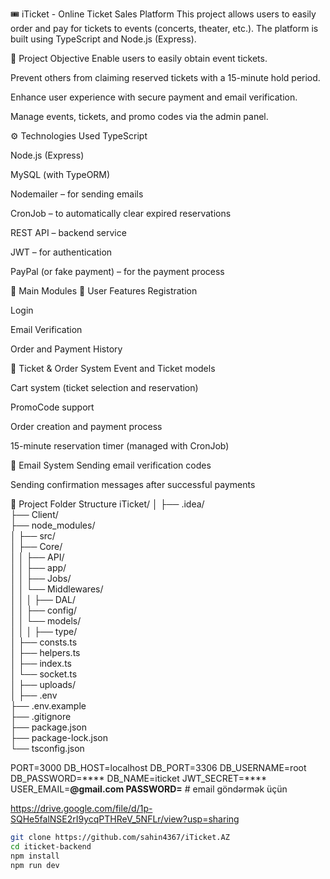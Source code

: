 🎟️ iTicket - Online Ticket Sales Platform
This project allows users to easily order and pay for tickets to events (concerts, theater, etc.). The platform is built using TypeScript and Node.js (Express).

📌 Project Objective
Enable users to easily obtain event tickets.

Prevent others from claiming reserved tickets with a 15-minute hold period.

Enhance user experience with secure payment and email verification.

Manage events, tickets, and promo codes via the admin panel.

⚙️ Technologies Used
TypeScript

Node.js (Express)

MySQL (with TypeORM)

Nodemailer – for sending emails

CronJob – to automatically clear expired reservations

REST API – backend service

JWT – for authentication

PayPal (or fake payment) – for the payment process

🧩 Main Modules
👤 User Features
Registration

Login

Email Verification

Order and Payment History

🛒 Ticket & Order System
Event and Ticket models

Cart system (ticket selection and reservation)

PromoCode support

Order creation and payment process

15-minute reservation timer (managed with CronJob)

📧 Email System
Sending email verification codes

Sending confirmation messages after successful payments

📂 Project Folder Structure
iTicket/
│
├── .idea/                  
├── Client/               
├── node_modules/           
│
├── src/                   
│   ├── Core/              
│   │   ├── API/           
│   │   ├── app/           
│   │   ├── Jobs/           
│   │   └── Middlewares/    
│   │
│   ├── DAL/               
│   │   ├── config/       
│   │   └── models/         
│   │
│   ├── type/              
│   ├── consts.ts         
│   ├── helpers.ts         
│   ├── index.ts           
│   └── socket.ts          
│
├── uploads/           
│
├── .env                   
├── .env.example           
├── .gitignore             
├── package.json          
├── package-lock.json      
└── tsconfig.json          

PORT=3000
DB_HOST=localhost
DB_PORT=3306
DB_USERNAME=root
DB_PASSWORD=****
DB_NAME=iticket
JWT_SECRET=****
USER_EMAIL=****@gmail.com
PASSWORD=****  # email göndərmək üçün

https://drive.google.com/file/d/1p-SQHe5falNSE2rI9ycqPTHReV_5NFLr/view?usp=sharing

```bash
git clone https://github.com/sahin4367/iTicket.AZ
cd iticket-backend
npm install
npm run dev
